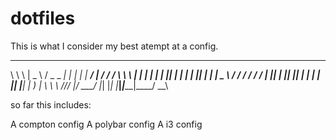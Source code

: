 # dotfiles
This is what I consider my best atempt at a config.

____    ____   ___ _____ _____ ___ _     _____ ____     ____
\ \ \  |  _ \ / _ \_   _|  ___|_ _| |   | ____/ ___|   / / /
 \ \ \ | | | | | | || | | |_   | || |   |  _| \___ \  / / / 
 / / / | |_| | |_| || | |  _|  | || |___| |___ ___) | \ \ \ 
/_/_/  |____/ \___/ |_| |_|   |___|_____|_____|____/   \_\_\
                                                            	
so far this includes:

A compton config
A polybar config
A i3 config
